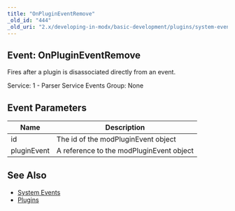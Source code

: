 ```yaml
---
title: "OnPluginEventRemove"
_old_id: "444"
_old_uri: "2.x/developing-in-modx/basic-development/plugins/system-events/onplugineventremove"
---
```


## Event: OnPluginEventRemove

Fires after a plugin is disassociated directly from an event.

Service: 1 - Parser Service Events 
Group: None

## Event Parameters

| Name | Description |
|------|-------------|
| id | The id of the modPluginEvent object |
| pluginEvent | A reference to the modPluginEvent object |
## See Also

- [System Events](developing-in-modx/basic-development/plugins/system-events "System Events")
- [Plugins](developing-in-modx/basic-development/plugins "Plugins")